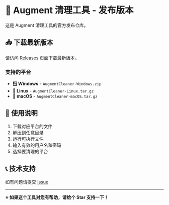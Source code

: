 # 🚀 Augment 清理工具 - 发布版本

这是 Augment 清理工具的官方发布仓库。

## 📥 下载最新版本

请访问 [Releases](https://github.com/xnping/Augment-free-Releases/releases) 页面下载最新版本。

### 支持的平台
- **🪟 Windows** - `AugmentCleaner-Windows.zip`
- **🐧 Linux** - `AugmentCleaner-Linux.tar.gz`
- **🍎 macOS** - `AugmentCleaner-macOS.tar.gz`

## 🔧 使用说明

1. 下载对应平台的文件
2. 解压到任意目录
3. 运行可执行文件
4. 输入有效的用户名和密码
5. 选择要清理的平台

## 📞 技术支持

如有问题请提交 [Issue](https://github.com/xnping/Augment-free-Releases/issues)

---

**⭐ 如果这个工具对您有帮助，请给个 Star 支持一下！**
